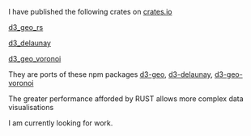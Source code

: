 I have published the following crates on [crates.io](https://crates.io/)

[d3_geo_rs](https://crates.io/crates/d3_geo_rs)

[d3_delaunay](https://crates.io/crates/d3_delaunay_rs)

[d3_geo_voronoi](https://crates.io/crates/d3_geo_voronoi_rs)

They are ports of these npm packages [d3-geo](https://www.npmjs.com/package/d3-geo), [d3-delaunay](https://www.npmjs.com/package/d3-delaunay), [d3-geo-voronoi](https://www.npmjs.com/package/d3-geo-voronoi)

The greater performance afforded by RUST allows more complex data visualisations 

I am currently looking for work.
